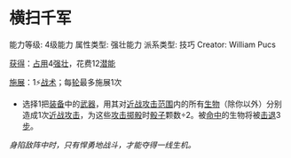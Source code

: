 # 横扫千军

能力等级: 4级能力
属性类型: 强壮能力
派系类型: 技巧
Creator: William Pucs

<aside>

[获得](https://www.notion.so/1b3d619a067b8027ba38e2c1caf9d84b?pvs=21)：[占用](https://www.notion.so/1b3d619a067b8028a794de6ceed96ec0?pvs=21)4[强壮](https://www.notion.so/1b3d619a067b8018b6a6d9d43490bbdc?pvs=21)，花费12[潜能](https://www.notion.so/1b3d619a067b80c2bdb4c721adc30021?pvs=21)

</aside>

<aside>

[施展](https://www.notion.so/1b3d619a067b80f38dccf027f026b32f?pvs=21)：1⚡️[战术](https://www.notion.so/1b3d619a067b8051b6eaffd160aee01c?pvs=21)；每[轮](https://www.notion.so/1b3d619a067b80aeb62df5a99bfb8a82?pvs=21)最多施展1次

- 选择1把[装备](https://www.notion.so/1b3d619a067b80f99057fe3412922dd5?pvs=21)中的[武器](https://www.notion.so/1b3d619a067b80529a70eee1166b41ef?pvs=21)，用其对[近战攻击](https://www.notion.so/1b4d619a067b80eda8b0facbba0c7b1a?pvs=21)[范围](https://www.notion.so/1b4d619a067b803c995de1c713f7878d?pvs=21)内的所有[生物](https://www.notion.so/1b3d619a067b80d0bbe1d113bf20ff1f?pvs=21)（除你以外）分别造成1次[近战攻击](https://www.notion.so/1b4d619a067b80eda8b0facbba0c7b1a?pvs=21)，为这些[攻击掷骰](https://www.notion.so/1b4d619a067b80299a42f43fa6c00c03?pvs=21)时[骰子](https://www.notion.so/1b3d619a067b809a8af1c709238cdb0d?pvs=21)颗数÷2。被[命中](https://www.notion.so/1b4d619a067b805b9ae6f266211ce9d3?pvs=21)的生物将被[击退](https://www.notion.so/1b3d619a067b80c2a98ffca0107a56da?pvs=21)3[步](https://www.notion.so/1b3d619a067b800fb1cfe9f0ef45b9ef?pvs=21)。
</aside>

*身陷敌阵中时，只有悍勇地战斗，才能夺得一线生机。*